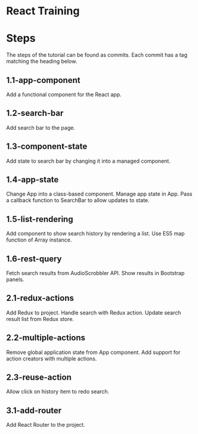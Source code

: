 # React Training

Steps
=====

The steps of the tutorial can be found as commits. Each commit has a tag matching the heading below. 

1.1-app-component
-------------

Add a functional component for the React app. 

1.2-search-bar
--------------

Add search bar to the page.

1.3-component-state
-------------------

Add state to search bar by changing it into a managed component. 

1.4-app-state
-------------

Change App into a class-based component. Manage app state in App. Pass a callback function to SearchBar to allow updates to state. 

1.5-list-rendering 
------------------

Add component to show search history by rendering a list. Use ES5 map function of Array instance. 

1.6-rest-query
--------------

Fetch search results from AudioScrobbler API. Show results in Bootstrap panels. 

2.1-redux-actions
-----------------

Add Redux to project. Handle search with Redux action. Update search result list from Redux store. 

2.2-multiple-actions
--------------------

Remove global application state from App component. Add support for action creators with multiple actions. 

2.3-reuse-action
----------------

Allow click on history item to redo search. 

3.1-add-router
--------------

Add React Router to the project. 
